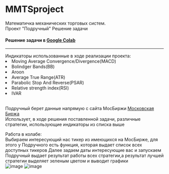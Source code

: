 # MMTSproject
<html>
  <body>
    Математичка механических торговых систем. <br>Проект "Подручный"
    Решение задачи</h3>
		<h4>Решение задачи в 
			<a href="https://colab.research.google.com/drive/1OHCpHwmP4acImagRwNY6fQ3uX7WztRae?usp=sharing">Google Colab</a> </h4>
		<hr>
	Индикаторы использованные в ходе реализации проекта:
	<li>Moving Average Convergence/Divergence(MACD)</li>
		<li>Bolindger Bands(BB)</li>
		<li>Aroon</li>
		<li>Average True Range(ATR)</li>
		<li>Parabolic Stop And Reverse(PSAR)</li>
		<li>Relative strength index(RSI)</li>
		<li>IVAR</li><br>
	
	
Подручный берет данные напрямую с сайта МосБиржи <a href="https://colab.research.google.com/drive/1OHCpHwmP4acImagRwNY6fQ3uX7WztRae?usp=sharing">Московская Биржа</a><br>
Использует, в ходе решения поставленной задачи, различные стратегии, использующие индикаторы из списка выше
	
	
Работа в колабе:<br>
Выбираем интересующий нас тикер из имеющихся на МосБирже, для этого у Подручного есть функция, которая выдает список всех доступных тикеров
Далее задаем даты интересующие вас и запускаем
Подручный выдает результат работы всех стратегии,а результат лучшей стратегии выделяет зеленым цветом и выводит графики<br>
	![image](https://user-images.githubusercontent.com/99679228/209483237-6b25e3da-4dfa-41ca-9b2c-15146563a9fe.png)
	![image](https://user-images.githubusercontent.com/99679228/209483244-1456a563-0d9a-4eaa-8587-a31ec064439c.png)



	
   </body>
</html>

